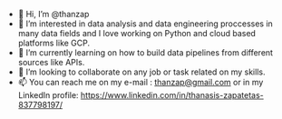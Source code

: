 - 👋 Hi, I’m @thanzap
- 👀 I’m interested in data analysis and data engineering proccesses in many data fields and I love working on Python and cloud based platforms like GCP.
- 🌱 I’m currently learning on how to build data pipelines from different sources like APIs.
- 💞️ I’m looking to collaborate on any job or task related on my skills.
- 📫 You can reach me on my e-mail : thanzap@gmail.com or in my LinkedIn profile: https://www.linkedin.com/in/thanasis-zapatetas-837798197/

<!---
thanzap/thanzap is a ✨ special ✨ repository because its `README.md` (this file) appears on your GitHub profile.
You can click the Preview link to take a look at your changes.
--->
